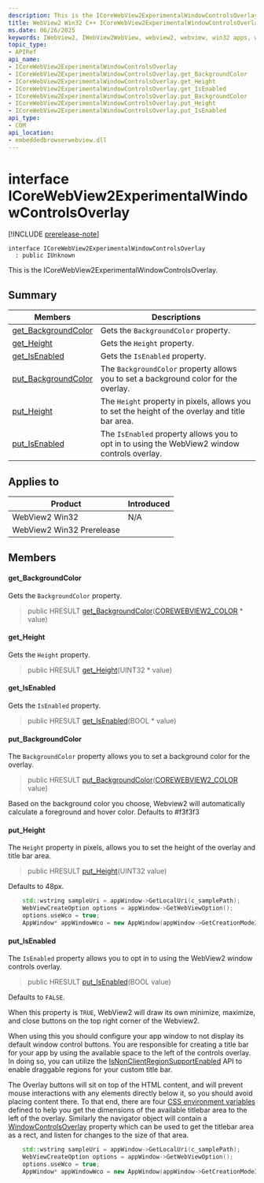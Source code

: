 ```yaml
---
description: This is the ICoreWebView2ExperimentalWindowControlsOverlay.
title: WebView2 Win32 C++ ICoreWebView2ExperimentalWindowControlsOverlay
ms.date: 06/26/2025
keywords: IWebView2, IWebView2WebView, webview2, webview, win32 apps, win32, edge, ICoreWebView2, ICoreWebView2Controller, browser control, edge html, ICoreWebView2ExperimentalWindowControlsOverlay
topic_type: 
- APIRef
api_name:
- ICoreWebView2ExperimentalWindowControlsOverlay
- ICoreWebView2ExperimentalWindowControlsOverlay.get_BackgroundColor
- ICoreWebView2ExperimentalWindowControlsOverlay.get_Height
- ICoreWebView2ExperimentalWindowControlsOverlay.get_IsEnabled
- ICoreWebView2ExperimentalWindowControlsOverlay.put_BackgroundColor
- ICoreWebView2ExperimentalWindowControlsOverlay.put_Height
- ICoreWebView2ExperimentalWindowControlsOverlay.put_IsEnabled
api_type:
- COM
api_location:
- embeddedbrowserwebview.dll
---
```


# interface ICoreWebView2ExperimentalWindowControlsOverlay

[!INCLUDE [prerelease-note](../includes/prerelease-note.md)]

```
interface ICoreWebView2ExperimentalWindowControlsOverlay
  : public IUnknown
```

This is the ICoreWebView2ExperimentalWindowControlsOverlay.

## Summary

 Members                        | Descriptions
--------------------------------|---------------------------------------------
[get_BackgroundColor](#get_backgroundcolor) | Gets the `BackgroundColor` property.
[get_Height](#get_height) | Gets the `Height` property.
[get_IsEnabled](#get_isenabled) | Gets the `IsEnabled` property.
[put_BackgroundColor](#put_backgroundcolor) | The `BackgroundColor` property allows you to set a background color for the overlay.
[put_Height](#put_height) | The `Height` property in pixels, allows you to set the height of the overlay and title bar area.
[put_IsEnabled](#put_isenabled) | The `IsEnabled` property allows you to opt in to using the WebView2 window controls overlay.

## Applies to

Product                         | Introduced
--------------------------------|---------------------------------------------
WebView2 Win32            |    N/A
WebView2 Win32 Prerelease |    

## Members

#### get_BackgroundColor

Gets the `BackgroundColor` property.

> public HRESULT [get_BackgroundColor](#get_backgroundcolor)([COREWEBVIEW2_COLOR](corewebview2_color.md#corewebview2_color) * value)

#### get_Height

Gets the `Height` property.

> public HRESULT [get_Height](#get_height)(UINT32 * value)

#### get_IsEnabled

Gets the `IsEnabled` property.

> public HRESULT [get_IsEnabled](#get_isenabled)(BOOL * value)

#### put_BackgroundColor

The `BackgroundColor` property allows you to set a background color for the overlay.

> public HRESULT [put_BackgroundColor](#put_backgroundcolor)([COREWEBVIEW2_COLOR](corewebview2_color.md#corewebview2_color) value)

Based on the background color you choose, Webview2 will automatically calculate a foreground and hover color. Defaults to #f3f3f3

#### put_Height

The `Height` property in pixels, allows you to set the height of the overlay and title bar area.

> public HRESULT [put_Height](#put_height)(UINT32 value)

Defaults to 48px.

```cpp
    std::wstring sampleUri = appWindow->GetLocalUri(c_samplePath);
    WebViewCreateOption options = appWindow->GetWebViewOption();
    options.useWco = true;
    AppWindow* appWindowWco = new AppWindow(appWindow->GetCreationModeId(), options, sampleUri);
```

#### put_IsEnabled

The `IsEnabled` property allows you to opt in to using the WebView2 window controls overlay.

> public HRESULT [put_IsEnabled](#put_isenabled)(BOOL value)

Defaults to `FALSE`.

When this property is `TRUE`, WebView2 will draw its own minimize, maximize, and close buttons on the top right corner of the Webview2.

When using this you should configure your app window to not display its default window control buttons. You are responsible for creating a title bar for your app by using the available space to the left of the controls overlay. In doing so, you can utilize the [IsNonClientRegionSupportEnabled](https://learn.microsoft.com/en-us/microsoft-edge/webview2/reference/win32/icorewebview2settings9?view=webview2-1.0.2739.15) API to enable draggable regions for your custom title bar.

The Overlay buttons will sit on top of the HTML content, and will prevent mouse interactions with any elements directly below it, so you should avoid placing content there. To that end, there are four [CSS environment variables](https://learn.microsoft.com/en-us/microsoft-edge/progressive-web-apps-chromium/how-to/window-controls-overlay#use-css-environment-variables-to-stay-clear-of-the-overlay) defined to help you get the dimensions of the available titlebar area to the left of the overlay. Similarly the navigator object will contain a [WindowControlsOverlay](https://learn.microsoft.com/en-us/microsoft-edge/progressive-web-apps-chromium/how-to/window-controls-overlay#react-to-overlay-changes) property which can be used to get the titlebar area as a rect, and listen for changes to the size of that area.

```cpp
    std::wstring sampleUri = appWindow->GetLocalUri(c_samplePath);
    WebViewCreateOption options = appWindow->GetWebViewOption();
    options.useWco = true;
    AppWindow* appWindowWco = new AppWindow(appWindow->GetCreationModeId(), options, sampleUri);
```

